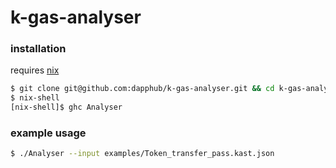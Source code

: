 # k-gas-analyser

### installation

requires [nix](https://nixos.org/nix/)

```sh
$ git clone git@github.com:dapphub/k-gas-analyser.git && cd k-gas-analyser
$ nix-shell
[nix-shell]$ ghc Analyser
```

### example usage

```sh
$ ./Analyser --input examples/Token_transfer_pass.kast.json
```
